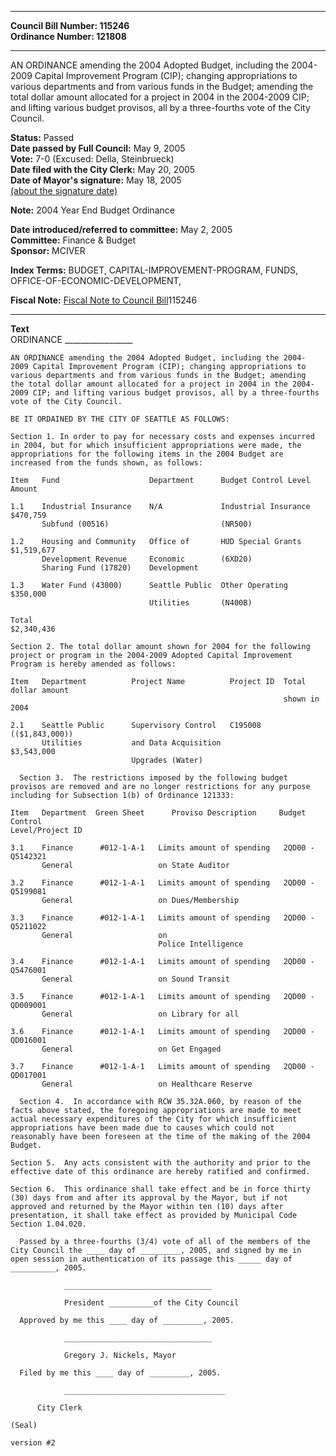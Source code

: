 * * * * *  
  
**Council Bill Number: [](#h0)[](#h2)115246**   
**Ordinance Number: 121808**  
  
* * * * *  
  
AN ORDINANCE amending the 2004 Adopted Budget, including the 2004-2009 Capital Improvement Program (CIP); changing appropriations to various departments and from various funds in the Budget; amending the total dollar amount allocated for a project in 2004 in the 2004-2009 CIP; and lifting various budget provisos, all by a three-fourths vote of the City Council.  
  
**Status:** Passed   
**Date passed by Full Council:** May 9, 2005   
**Vote:** 7-0 (Excused: Della, Steinbrueck)   
**Date filed with the City Clerk:** May 20, 2005   
**Date of Mayor's signature:** May 18, 2005   
[(about the signature date)](/~public/approvaldate.htm)   
  
**Note:** 2004 Year End Budget Ordinance  
  
  
**Date introduced/referred to committee:** May 2, 2005   
**Committee:** Finance & Budget   
**Sponsor:** MCIVER   
  
**Index Terms:** BUDGET, CAPITAL-IMPROVEMENT-PROGRAM, FUNDS, OFFICE-OF-ECONOMIC-DEVELOPMENT,  
  
**Fiscal Note:** [Fiscal Note to Council Bill](http://clerk.seattle.gov/~public/fnote/115246.htm)[](#h1)[](#h3)115246  
  
* * * * *  
  
**Text**  
    ORDINANCE _________________  
  
    AN ORDINANCE amending the 2004 Adopted Budget, including the 2004-  
    2009 Capital Improvement Program (CIP); changing appropriations to  
    various departments and from various funds in the Budget; amending  
    the total dollar amount allocated for a project in 2004 in the 2004-  
    2009 CIP; and lifting various budget provisos, all by a three-fourths  
    vote of the City Council.  
  
    BE IT ORDAINED BY THE CITY OF SEATTLE AS FOLLOWS:  
  
    Section 1. In order to pay for necessary costs and expenses incurred  
    in 2004, but for which insufficient appropriations were made, the  
    appropriations for the following items in the 2004 Budget are  
    increased from the funds shown, as follows:  
  
    Item   Fund                    Department      Budget Control Level     Amount  
  
    1.1    Industrial Insurance    N/A             Industrial Insurance      $470,759  
           Subfund (00516)                         (NR500)  
  
    1.2    Housing and Community   Office of       HUD Special Grants      $1,519,677  
           Development Revenue     Economic        (6XD20)  
           Sharing Fund (17820)    Development  
  
    1.3    Water Fund (43000)      Seattle Public  Other Operating           $350,000  
                                   Utilities       (N400B)  
  
    Total                                                           $2,340,436  
  
    Section 2. The total dollar amount shown for 2004 for the following  
    project or program in the 2004-2009 Adopted Capital Improvement  
    Program is hereby amended as follows:  
  
    Item   Department          Project Name          Project ID  Total dollar amount  
                                                                 shown in 2004  
  
    2.1    Seattle Public      Supervisory Control   C195008           (($1,843,000))  
           Utilities           and Data Acquisition                        $3,543,000  
                               Upgrades (Water)  
  
      Section 3.  The restrictions imposed by the following budget  
    provisos are removed and are no longer restrictions for any purpose  
    including for Subsection 1(b) of Ordinance 121333:  
  
    Item   Department  Green Sheet      Proviso Description     Budget Control  
    Level/Project ID  
  
    3.1    Finance      #012-1-A-1   Limits amount of spending   2QD00 - Q5142321  
           General                   on State Auditor  
  
    3.2    Finance      #012-1-A-1   Limits amount of spending   2QD00 - Q5199081  
           General                   on Dues/Membership  
  
    3.3    Finance      #012-1-A-1   Limits amount of spending   2QD00 - Q5211022  
           General                   on  
                                     Police Intelligence  
  
    3.4    Finance      #012-1-A-1   Limits amount of spending   2QD00 - Q5476001  
           General                   on Sound Transit  
  
    3.5    Finance      #012-1-A-1   Limits amount of spending   2QD00 - QD009001  
           General                   on Library for all  
  
    3.6    Finance      #012-1-A-1   Limits amount of spending   2QD00 - QD016001  
           General                   on Get Engaged  
  
    3.7    Finance      #012-1-A-1   Limits amount of spending   2QD00 - QD017001  
           General                   on Healthcare Reserve  
  
      Section 4.  In accordance with RCW 35.32A.060, by reason of the  
    facts above stated, the foregoing appropriations are made to meet  
    actual necessary expenditures of the City for which insufficient  
    appropriations have been made due to causes which could not  
    reasonably have been foreseen at the time of the making of the 2004  
    Budget.  
  
    Section 5.  Any acts consistent with the authority and prior to the  
    effective date of this ordinance are hereby ratified and confirmed.  
  
    Section 6.  This ordinance shall take effect and be in force thirty  
    (30) days from and after its approval by the Mayor, but if not  
    approved and returned by the Mayor within ten (10) days after  
    presentation, it shall take effect as provided by Municipal Code  
    Section 1.04.020.  
  
      Passed by a three-fourths (3/4) vote of all of the members of the  
    City Council the ____ day of _________, 2005, and signed by me in  
    open session in authentication of its passage this _____ day of  
    __________, 2005.  
  
                _________________________________  
  
                President __________of the City Council  
  
      Approved by me this ____ day of _________, 2005.  
  
                _________________________________  
  
                Gregory J. Nickels, Mayor  
  
      Filed by me this ____ day of _________, 2005.  
  
                ____________________________________  
  
          City Clerk  
  
    (Seal)  
  
    version #2  
